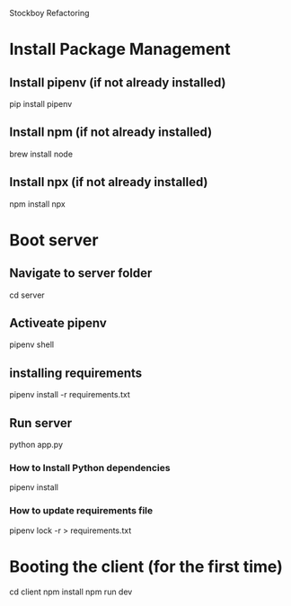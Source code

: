 Stockboy Refactoring

# Install Package Management

## Install pipenv (if not already installed)
pip install pipenv

## Install npm (if not already installed)
brew install node

## Install npx (if not already installed)
npm install npx

# Boot server
## Navigate to server folder
cd server
## Activeate pipenv
pipenv shell

## installing requirements
pipenv install -r requirements.txt

## Run server
python app.py

### How to Install Python dependencies
pipenv install <package-name>

### How to update requirements file
pipenv lock -r > requirements.txt

# Booting the client (for the first time)
cd client
npm install
npm run dev

